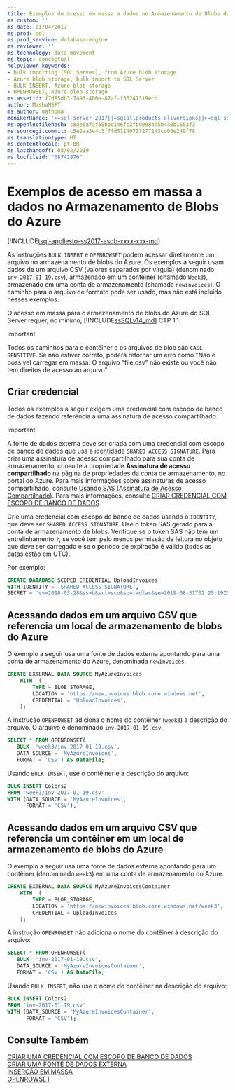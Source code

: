 ```yaml
---
title: Exemplos de acesso em massa a dados no Armazenamento de Blobs do Azure | Microsoft Docs
ms.custom: ''
ms.date: 01/04/2017
ms.prod: sql
ms.prod_service: database-engine
ms.reviewer: ''
ms.technology: data-movement
ms.topic: conceptual
helpviewer_keywords:
- bulk importing [SQL Server], from Azure blob storage
- Azure blob storage, bulk import to SQL Server
- BULK INSERT, Azure blob storage
- OPENROWSET, Azure blob storage
ms.assetid: f7d85db3-7a93-400e-87af-f56247319ecd
author: MashaMSFT
ms.author: mathoma
monikerRange: '>=sql-server-2017||=sqlallproducts-allversions||>=sql-server-linux-2017||=azuresqldb-mi-current'
ms.openlocfilehash: c8ae6afaf55bbd146fc2fbd0984d5b430b1653f3
ms.sourcegitcommit: c5e2aa3e4c3f7fd51140727277243cd05e249f78
ms.translationtype: HT
ms.contentlocale: pt-BR
ms.lasthandoff: 08/02/2019
ms.locfileid: "68742876"
---
```

# <a name="examples-of-bulk-access-to-data-in-azure-blob-storage"></a>Exemplos de acesso em massa a dados no Armazenamento de Blobs do Azure
[!INCLUDE[tsql-appliesto-ss2017-asdb-xxxx-xxx-md](../../includes/tsql-appliesto-ss2017-asdb-xxxx-xxx-md.md)]

As instruções `BULK INSERT` e `OPENROWSET` podem acessar diretamente um arquivo no armazenamento de blobs do Azure. Os exemplos a seguir usam dados de um arquivo CSV (valores separados por vírgula) (denominado `inv-2017-01-19.csv`), armazenado em um contêiner (chamado `Week3`), armazenado em uma conta de armazenamento (chamada `newinvoices`). O caminho para o arquivo de formato pode ser usado, mas não está incluído nesses exemplos. 

O acesso em massa para o armazenamento de blobs do Azure do SQL Server requer, no mínimo, [!INCLUDE[ssSQLv14_md](../../includes/sssqlv14-md.md)] CTP 1.1.

> [!IMPORTANT]
>  Todos os caminhos para o contêiner e os arquivos de blob são `CASE SENSITIVE`. Se não estiver correto, poderá retornar um erro como "Não é possível carregar em massa. O arquivo "file.csv" não existe ou você não tem direitos de acesso ao arquivo".


## <a name="create-the-credential"></a>Criar credencial   
   
Todos os exemplos a seguir exigem uma credencial com escopo de banco de dados fazendo referência a uma assinatura de acesso compartilhado.   

> [!IMPORTANT]
>  A fonte de dados externa deve ser criada com uma credencial com escopo de banco de dados que usa a identidade `SHARED ACCESS SIGNATURE`. Para criar uma assinatura de acesso compartilhado para sua conta de armazenamento, consulte a propriedade **Assinatura de acesso compartilhado** na página de propriedades da conta de armazenamento, no portal do Azure. Para mais informações sobre assinaturas de acesso compartilhado, consulte [Usando SAS (Assinatura de Acesso Compartilhado)](https://docs.microsoft.com/azure/storage/storage-dotnet-shared-access-signature-part-1). Para mais informações, consulte [CRIAR CREDENCIAL COM ESCOPO DE BANCO DE DADOS](../../t-sql/statements/create-database-scoped-credential-transact-sql.md).  
 
Crie uma credencial com escopo de banco de dados usando o `IDENTITY`, que deve ser `SHARED ACCESS SIGNATURE`. Use o token SAS gerado para a conta de armazenamento de blobs. Verifique se o token SAS não tem um entrelinhamento `?`, se você tem pelo menos permissão de leitura no objeto que deve ser carregado e se o período de expiração é válido (todas as datas estão em UTC). 

Por exemplo:  

```sql
CREATE DATABASE SCOPED CREDENTIAL UploadInvoices  
WITH IDENTITY = 'SHARED ACCESS SIGNATURE',
SECRET = 'sv=2018-03-28&ss=b&srt=sco&sp=rwdlac&se=2019-08-31T02:25:19Z&st=2019-07-30T18:25:19Z&spr=https&sig=KS51p%2BVnfUtLjMZtUTW1siyuyd2nlx294tL0mnmFsOk%3D';
```


## <a name="accessing-data-in-a-csv-file-referencing-an-azure-blob-storage-location"></a>Acessando dados em um arquivo CSV que referencia um local de armazenamento de blobs do Azure   
O exemplo a seguir usa uma fonte de dados externa apontando para uma conta de armazenamento do Azure, denominada `newinvoices`.  

```sql
CREATE EXTERNAL DATA SOURCE MyAzureInvoices
    WITH  (
        TYPE = BLOB_STORAGE,
        LOCATION = 'https://newinvoices.blob.core.windows.net', 
        CREDENTIAL = 'UploadInvoices';
    );
```   

A instrução `OPENROWSET` adiciona o nome do contêiner (`week3`) à descrição do arquivo. O arquivo é denominado `inv-2017-01-19.csv`.
```sql     
SELECT * FROM OPENROWSET(
   BULK  'week3/inv-2017-01-19.csv',
   DATA_SOURCE = 'MyAzureInvoices',
   FORMAT = 'CSV') AS DataFile;
```

Usando `BULK INSERT`, use o contêiner e a descrição do arquivo:

```sql
BULK INSERT Colors2
FROM 'week3/inv-2017-01-19.csv'
WITH (DATA_SOURCE = 'MyAzureInvoices',
      FORMAT = 'CSV'); 
```

## <a name="accessing-data-in-a-csv-file-referencing-a-container-in-an-azure-blob-storage-location"></a>Acessando dados em um arquivo CSV que referencia um contêiner em um local de armazenamento de blobs do Azure   

O exemplo a seguir usa uma fonte de dados externa apontando para um contêiner (denominado `week3`) em uma conta de armazenamento do Azure.   
```sql
CREATE EXTERNAL DATA SOURCE MyAzureInvoicesContainer
    WITH  (
        TYPE = BLOB_STORAGE,
        LOCATION = 'https://newinvoices.blob.core.windows.net/week3', 
        CREDENTIAL = UploadInvoices  
    );
```  
  
A instrução `OPENROWSET` não adiciona o nome do contêiner à descrição do arquivo:
```sql
SELECT * FROM OPENROWSET(
   BULK  'inv-2017-01-19.csv',
   DATA_SOURCE = 'MyAzureInvoicesContainer',
   FORMAT = 'CSV') AS DataFile;
```   

Usando `BULK INSERT`, não use o nome do contêiner na descrição do arquivo: 

```sql
BULK INSERT Colors2
FROM 'inv-2017-01-19.csv'
WITH (DATA_SOURCE = 'MyAzureInvoicesContainer',
      FORMAT = 'CSV'); 
```

## <a name="see-also"></a>Consulte Também   

[CRIAR UMA CREDENCIAL COM ESCOPO DE BANCO DE DADOS](../../t-sql/statements/create-database-scoped-credential-transact-sql.md)   
[CRIAR UMA FONTE DE DADOS EXTERNA](../../t-sql/statements/create-external-data-source-transact-sql.md)   
[INSERÇÃO EM MASSA](../../t-sql/statements/bulk-insert-transact-sql.md)   
[OPENROWSET](../../t-sql/functions/openrowset-transact-sql.md)   

